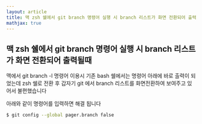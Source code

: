 ```yaml
---
layout: article
title: 맥 zsh 쉘에서 git branch 명령어 실행 시 branch 리스트가 화면 전환되어 출력될때
mathjax: true
---
```

## 맥 zsh 쉘에서 git branch 명령어 실행 시 branch 리스트가 화면 전환되어 출력될때

맥에서 git branch -l 명령어 이용시 기존 bash 쉘에서는 명령어 아래에 바로 출력이 되었는데 zsh 쉘로 전환 후 갑자기 git 에서 branch 리스트를 화면전환하여 보여주고 있어서 불편했습니다

아래와 같이 명령어를 입력하면 해결 됩니다

```bash
$ git config --global pager.branch false
```

